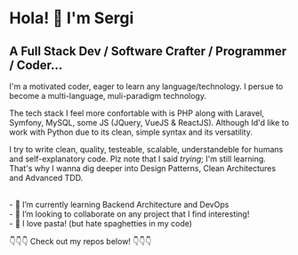 # Hola! 👋 I'm Sergi
## A Full Stack Dev / Software Crafter / Programmer / Coder...
I'm a motivated coder, eager to learn any language/technology. I persue to become a multi-language, muli-paradigm technology.

The tech stack I feel more confortable with is PHP along with Laravel, Symfony, MySQL, some JS (JQuery, VueJS & ReactJS). Although Id'd like to work with Python due to its clean, simple syntax and its versatility. 

I try to write clean, quality, testeable, scalable, understandeble for humans and self-explanatory code. Plz note that I said *trying*; I'm still learning. That's why I wanna dig deeper into Design Patterns, Clean Architectures and Advanced TDD. 

<br>
- 🌱 I’m currently learning Backend Architecture and DevOps </br>
- 👯 I’m looking to collaborate on any project that I find interesting! </br>
- 🍝 I love pasta! (but hate spaghetties in my code) </br>


👇👇👇 Check out my repos below! 👇👇👇
